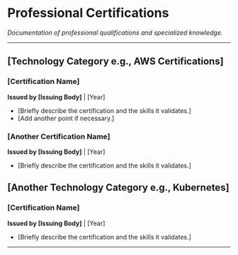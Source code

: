 <!--
INSTRUCTIONS:
1.  Under each category, replace "[Certification Name]" with the name of the certification.
2.  Replace "[Issuing Body]" with the name of the issuing organization (e.g., Amazon Web Services).
3.  Replace "[Year]" with the year you obtained the certification.
4.  Add a brief description of the certification.
5.  Add or remove categories to fit your certifications.
-->

# Professional Certifications

*Documentation of professional qualifications and specialized knowledge.*

---

## [Technology Category e.g., AWS Certifications]

### [Certification Name]
**Issued by [Issuing Body]** | [Year]

- [Briefly describe the certification and the skills it validates.]
- [Add another point if necessary.]

### [Another Certification Name]
**Issued by [Issuing Body]** | [Year]

- [Briefly describe the certification and the skills it validates.]

## [Another Technology Category e.g., Kubernetes]

### [Certification Name]
**Issued by [Issuing Body]** | [Year]

- [Briefly describe the certification and the skills it validates.]

---
